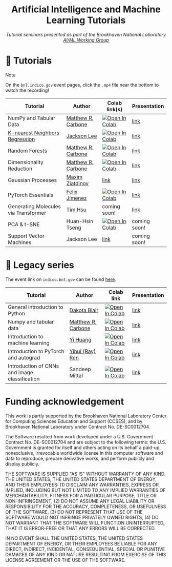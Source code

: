 <div align=center>

# Artificial Intelligence and Machine Learning Tutorials
  
_Tutorial seminars presented as part of the Brookhaven National Laboratory [AI/ML Working Group](https://www.bnl.gov/aiml/)_

</div>
  
# 📓 Tutorials

> [!note]
> On the `bnl.indico.gov` event pages, click the `.mp4` file near the bottom to watch the recording!

<div align=center>
  
| Tutorial                                                                      | Author                                                  | Colab link(s)                                                                                                                                                                                                                                                                                                                                                                                                                                                                                                                                                                                                                                     | Presentation                               |
|-------------------------------------------------------------------------------|---------------------------------------------------------|---------------------------------------------------------------------------------------------------------------------------------------------------------------------------------------------------------------------------------------------------------------------------------------------------------------------------------------------------------------------------------------------------------------------------------------------------------------------------------------------------------------------------------------------------------------------------------------------------------------------------------------------------|--------------------------------------------|
| NumPy and Tabular Data                                                        | [Matthew R. Carbone](https://github.com/matthewcarbone) | [![Open In Colab](https://colab.research.google.com/assets/colab-badge.svg)](https://colab.research.google.com/github/AIMLWG/AIML-tutorials/blob/master/notebooks/TabularData.ipynb)                                                                                                                                                                                                                                                                                                                                                                                                                                                      | [link](https://indico.bnl.gov/event/19191) |
| [K-nearest Neighbors Regression](https://github.com/JackieLee23/KNN-Tutorial) | [Jackson Lee](https://github.com/JackieLee23)           | [![Open In Colab](https://colab.research.google.com/assets/colab-badge.svg)](https://colab.research.google.com/github/JackieLee23/KNN-Tutorial/blob/b4ceffecac9fec0ad6cb94dc835cf2b96585bea6/KNN_tutorial.ipynb)                                                                                                                                                                                                                                                                                                                                                                                                                                  | [link](https://indico.bnl.gov/event/18154) |
| Random Forests                                                                | [Matthew R. Carbone](https://github.com/matthewcarbone) | [![Open In Colab](https://colab.research.google.com/assets/colab-badge.svg)](https://colab.research.google.com/github/AIMLWG/AIML-tutorials/blob/master/notebooks/RandomForests.ipynb)                                                                                                                                                                                                                                                                                                                                                                                                                                                    | [link](https://indico.bnl.gov/event/19192) |
| Dimensionality Reduction                                                      | [Matthew R. Carbone](https://github.com/matthewcarbone) | [![Open In Colab](https://colab.research.google.com/assets/colab-badge.svg)](https://colab.research.google.com/github/AIMLWG/AIML-tutorials/blob/master/notebooks/DimensionalityReduction.ipynb)                                                                                                                                                                                                                                                                                                                                                                                                                                          | [link](https://indico.bnl.gov/event/19685) |
| Gaussian Processes                                                            | [Maxim Ziatdinov](https://github.com/ziatdinovmax)      | [link](https://github.com/AIMLWG/AIML-tutorials/tree/master/notebooks/gpax_examples) | [link](https://indico.bnl.gov/event/19191) |
| PyTorch Essentials                                                            | [Felix Jimenez](https://felix-jimenez.com/)                                           | [![Open In Colab](https://colab.research.google.com/assets/colab-badge.svg)](https://colab.research.google.com/github/AIMLWG/AIML-tutorials/blob/master/notebooks/PyTorchEssentials.ipynb) | [link](https://indico.bnl.gov/event/21804/)                               |
| Generating Molecules via Transformer                                                            | [Tim Hsu](https://github.com/tim-hsu)                                           | coming soon! | [link](https://indico.bnl.gov/event/23534/)                               |
| PCA & t-SNE | Huan-Hsin Tseng | [![Open In Colab](https://colab.research.google.com/assets/colab-badge.svg)](https://colab.research.google.com/github/HHTseng/Tutorial_PCA_SNE/blob/main/Data_dimension_reduction.ipynb) | coming soon! |
| Support Vector Machines | Jackson Lee | [link](https://github.com/JackieLee23/SVM_tutorial) | coming soon! |


</div>


# 💽 Legacy series

The event link on `indico.bnl.gov` can be found [here](https://indico.bnl.gov/event/13830/timetable/).

<div align=center>

| Tutorial  | Author | Colab link | Presentation |
| ------------- | ------------- | ------------- | ------------- |
| General introduction to Python  | [Dakota Blair](https://github.com/dakotablair) | [![Open In Colab](https://colab.research.google.com/assets/colab-badge.svg)](https://colab.research.google.com/github/matthewcarbone/AIML-tutorials/blob/master/notebooks/legacy/000_Python.ipynb)  | [link](https://indico.bnl.gov/event/13830/contributions/57339/attachments/38671/79556/0_introduction_to_Python.mp4) |
| Numpy and tabular data  | [Matthew R. Carbone](https://github.com/matthewcarbone) | [![Open In Colab](https://colab.research.google.com/assets/colab-badge.svg)](https://colab.research.google.com/github/matthewcarbone/AIML-tutorials/blob/master/notebooks/legacy/001_NumPy.ipynb) | [link](https://indico.bnl.gov/event/13830/contributions/57340/attachments/38721/79558/1_Numpy_and_tabular_data.mp4) |
| Introduction to machine learning | [Yi Huang](https://github.com/pphuangyi) | [![Open In Colab](https://colab.research.google.com/assets/colab-badge.svg)](https://colab.research.google.com/github/matthewcarbone/AIML-tutorials/blob/master/notebooks/legacy/002_introML.ipynb) | [link](https://indico.bnl.gov/event/13830/contributions/57341/attachments/38767/79559/2_ML.mp4) |
| Introduction to PyTorch and autograd | [Yihui (Ray) Ren](https://github.com/YHRen) | [![Open In Colab](https://colab.research.google.com/assets/colab-badge.svg)](https://colab.research.google.com/github/matthewcarbone/AIML-tutorials/blob/master/notebooks/legacy/003_PyTorch.ipynb) | [link](https://indico.bnl.gov/event/13830/contributions/57342/attachments/38803/79560/3_PyTorch.mp4) |
| Introduction of CNNs and image classification | Sandeep Mittal | [![Open In Colab](https://colab.research.google.com/assets/colab-badge.svg)](https://colab.research.google.com/github/matthewcarbone/AIML-tutorials/blob/master/notebooks/legacy/004_CNN.ipynb) | [link](https://indico.bnl.gov/event/13830/contributions/57343/attachments/38845/79561/4_CNN.mp4) |

</div>
  
# Funding acknowledgement

This work is partly supported by the Brookhaven National Laboratory Center for Computing Sciences Education and Support (CCSES), and by Brookhaven National Laboratory under Contract No. DE-SC0012704.

The Software resulted from work developed under a U.S. Government Contract No. DE-SC0012704 and are subject to the following terms: the U.S. Government is granted for itself and others acting on its behalf a paid-up, nonexclusive, irrevocable worldwide license in this computer software and data to reproduce, prepare derivative works, and perform publicly and display publicly.

THE SOFTWARE IS SUPPLIED "AS IS" WITHOUT WARRANTY OF ANY KIND. THE UNITED STATES, THE UNITED STATES DEPARTMENT OF ENERGY, AND THEIR EMPLOYEES: (1) DISCLAIM ANY WARRANTIES, EXPRESS OR IMPLIED, INCLUDING BUT NOT LIMITED TO ANY IMPLIED WARRANTIES OF MERCHANTABILITY, FITNESS FOR A PARTICULAR PURPOSE, TITLE OR NON-INFRINGEMENT, (2) DO NOT ASSUME ANY LEGAL LIABILITY OR RESPONSIBILITY FOR THE ACCURACY, COMPLETENESS, OR USEFULNESS OF THE SOFTWARE, (3) DO NOT REPRESENT THAT USE OF THE SOFTWARE WOULD NOT INFRINGE PRIVATELY OWNED RIGHTS, (4) DO NOT WARRANT THAT THE SOFTWARE WILL FUNCTION UNINTERRUPTED, THAT IT IS ERROR-FREE OR THAT ANY ERRORS WILL BE CORRECTED.

IN NO EVENT SHALL THE UNITED STATES, THE UNITED STATES DEPARTMENT OF ENERGY, OR THEIR EMPLOYEES BE LIABLE FOR ANY DIRECT, INDIRECT, INCIDENTAL, CONSEQUENTIAL, SPECIAL OR PUNITIVE DAMAGES OF ANY KIND OR NATURE RESULTING FROM EXERCISE OF THIS LICENSE AGREEMENT OR THE USE OF THE SOFTWARE.
